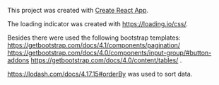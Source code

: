 This project was created with [Create React App](https://github.com/facebook/create-react-app).

The loading indicator was created with https://loading.io/css/.

Besides there were used the following bootstrap templates: 
https://getbootstrap.com/docs/4.1/components/pagination/
https://getbootstrap.com/docs/4.0/components/input-group/#button-addons
https://getbootstrap.com/docs/4.0/content/tables/ .

https://lodash.com/docs/4.17.15#orderBy was used to sort data.


